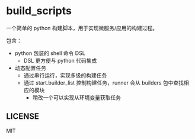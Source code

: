 # build_scripts

一个简单的 python 构建脚本，用于实现微服务/应用的构建过程。

包含：

- python 包装的 shell 命令 DSL
    - DSL 更方便与 python 代码集成
- 动态配置任务
    - 通过串行运行，实现多级的构建任务
    - 通过 start.builder_list 控制构建任务，runner 会从 builders 包中查找相应的模块
        - 稍改一个可以实现从环境变量获取任务

## LICENSE

MIT
